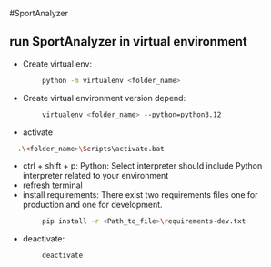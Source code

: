 #SportAnalyzer
## run SportAnalyzer in virtual environment

- Create virtual env:

```bash
        python -m virtualenv <folder_name>
```

- Create virtual environment version depend:

```bash
        virtualenv <folder_name> --python=python3.12
```

- activate

```bash
  .\<folder_name>\Scripts\activate.bat
```

- ctrl + shift + p: Python: Select interpreter
  should include Python interpreter related to your environment
- refresh terminal
- install requirements:
  There exist two requirements files one for production and one for development.

```bash
        pip install -r <Path_to_file>\requirements-dev.txt
```

- deactivate:

```bash
        deactivate
```